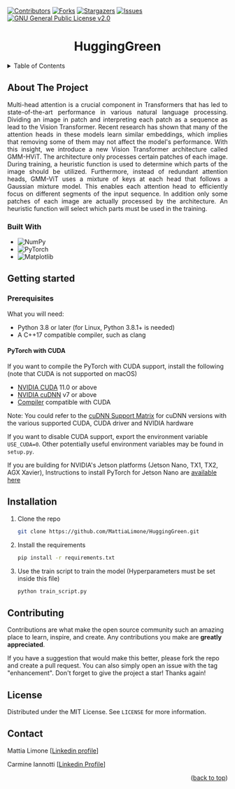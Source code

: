 <div id="readme-top"></div>

[![Contributors][contributors-shield]][contributors-url]
[![Forks][forks-shield]][forks-url]
[![Stargazers][stars-shield]][stars-url]
[![Issues][issues-shield]][issues-url]
[![GNU General Public License v2.0][license-shield]][license-url]

<h1 align="center">HuggingGreen</h1>
<!-- TABLE OF CONTENTS -->
<details>
  <summary>Table of Contents</summary>
  <ol>
    <li>
      <a href="#about-the-project">About The Project</a>
      <ul>
        <li><a href="#built-with">Built With</a></li>
      </ul>
    </li>
    <li>
      <a href="#getting-started">Getting Started</a>
      <ul>
        <li><a href="#prerequisites">Prerequisites</a>
        <ul>
          <li><a href="#pytorch-with-cuda">PyTorch with CUDA</a></li>
        </ul>
        </li>
        <li><a href="#installation">Installation</a></li>
      </ul>
    </li>
    <li><a href="#contributing">Contributing</a></li>
    <li><a href="#license">License</a></li>
    <li><a href="#contact">Contact</a></li>
  </ol>
</details>

## About The Project
<div style="text-align: justify"> 
Multi-head attention is a crucial component in Transformers that has led to state-of-the-art performance in various natural language processing. Dividing an image in patch and interpreting each patch as a sequence as lead to the Vision Transformer. Recent research has shown that many of the attention heads in these models learn similar embeddings, which implies that removing some of them may not affect the model's performance.
With this insight, we introduce a new Vision Transformer architecture called GMM-HViT.
The architecture only processes certain patches of each image. During training, a heuristic function is used to determine which parts of the image should be utilized.
Furthermore, instead of redundant attention heads, GMM-ViT uses a mixture of keys at each head that follows a Gaussian mixture model. This enables each attention head to efficiently focus on different segments of the input sequence. 
In addition only some patches of each image are actually processed by the architecture. An heuristic function will select which parts must be used in the training.
</div>

### Built With

* ![NumPy]
* ![PyTorch]
* ![Matplotlib]
## Getting started

### Prerequisites

What you will need:
- Python 3.8 or later (for Linux, Python 3.8.1+ is needed)
- A C++17 compatible compiler, such as clang

#### PyTorch with CUDA

If you want to compile the PyTorch with CUDA support, install the following (note that CUDA is not supported on macOS)
- [NVIDIA CUDA](https://developer.nvidia.com/cuda-downloads) 11.0 or above
- [NVIDIA cuDNN](https://developer.nvidia.com/cudnn) v7 or above
- [Compiler](https://gist.github.com/ax3l/9489132) compatible with CUDA

Note: You could refer to the [cuDNN Support Matrix](https://docs.nvidia.com/deeplearning/cudnn/pdf/cuDNN-Support-Matrix.pdf) for cuDNN versions with the various supported CUDA, CUDA driver and NVIDIA hardware

If you want to disable CUDA support, export the environment variable `USE_CUDA=0`.
Other potentially useful environment variables may be found in `setup.py`.

If you are building for NVIDIA's Jetson platforms (Jetson Nano, TX1, TX2, AGX Xavier), Instructions to install PyTorch for Jetson Nano are [available here](https://devtalk.nvidia.com/default/topic/1049071/jetson-nano/pytorch-for-jetson-nano/)

## Installation

1) Clone the repo
   ```sh
   git clone https://github.com/MattiaLimone/HuggingGreen.git
   ```
2) Install the requirements
   ```sh
   pip install -r requirements.txt
   ```
3) Use the train script to train the model (Hyperparameters must be set inside this file)
   ```sh
   python train_script.py
   ```
## Contributing

Contributions are what make the open source community such an amazing place to learn, inspire, and create. Any contributions you make are **greatly appreciated**.

If you have a suggestion that would make this better, please fork the repo and create a pull request. You can also simply open an issue with the tag "enhancement".
Don't forget to give the project a star! Thanks again!

## License

Distributed under the MIT License. See `LICENSE` for more information.

## Contact

Mattia Limone [[Linkedin profile](https://www.linkedin.com/in/mattia-limone/)]

Carmine Iannotti [[Linkedin Profile](https://www.linkedin.com/in/carmine-iannotti-aa031b232/)]

<p align="right">(<a href="#readme-top">back to top</a>)</p>

[contributors-shield]: https://img.shields.io/github/contributors/MattiaLimone/HuggingGreen.svg?style=for-the-badge
[contributors-url]: https://github.com/MattiaLimone/HuggingGreen/graphs/contributors
[forks-shield]: https://img.shields.io/github/forks/MattiaLimone/HuggingGreen.svg?style=for-the-badge
[forks-url]: https://github.com/MattiaLimone/HuggingGreen/network/members
[stars-shield]: https://img.shields.io/github/stars/MattiaLimone/HuggingGreen.svg?style=for-the-badge
[stars-url]: https://github.com/MattiaLimone/HuggingGreen/stargazers
[issues-shield]: https://img.shields.io/github/issues/MattiaLimone/HuggingGreen.svg?style=for-the-badge
[issues-url]: https://github.com/MattiaLimone/HuggingGreen/issues
[license-shield]: https://img.shields.io/github/license/MattiaLimone/HuggingGreen.svg?style=for-the-badge
[license-url]: https://github.com/MattiaLimone/HuggingGreen/blob/main/LICENSE
[TensorFlow]: https://img.shields.io/badge/TensorFlow-%23FF6F00.svg?style=for-the-badge&logo=TensorFlow&logoColor=white
[Keras]: https://img.shields.io/badge/Keras-%23D00000.svg?style=for-the-badge&logo=Keras&logoColor=white
[NumPy]: https://img.shields.io/badge/numpy-%23013243.svg?style=for-the-badge&logo=numpy&logoColor=white
[Pandas]: https://img.shields.io/badge/pandas-%23150458.svg?style=for-the-badge&logo=pandas&logoColor=white
[Matplotlib]: https://img.shields.io/badge/Matplotlib-%23ffffff.svg?style=for-the-badge&logo=Matplotlib&logoColor=black
[PyTorch]: https://img.shields.io/badge/PyTorch-%23EE4C2C.svg?style=for-the-badge&logo=PyTorch&logoColor=white
[scikit-learn]: https://img.shields.io/badge/scikit--learn-%23F7931E.svg?style=for-the-badge&logo=scikit-learn&logoColor=white
[SciPy]: https://img.shields.io/badge/SciPy-%230C55A5.svg?style=for-the-badge&logo=scipy&logoColor=%white

